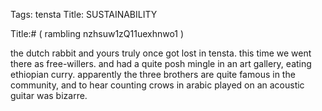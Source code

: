Tags: tensta
Title: SUSTAINABILITY
  
Title:# ( rambling nzhsuw1zQ11uexhnwo1 )  
  
the dutch rabbit and yours truly once got lost in tensta. this time we went there as free-willers. and had a quite posh mingle in an art gallery, eating ethiopian curry. apparently the three brothers are quite famous in the community, and to hear counting crows in arabic played on an acoustic guitar was bizarre.